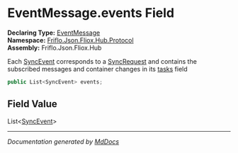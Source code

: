 ﻿<!--  
  <auto-generated>   
    The contents of this file were generated by a tool.  
    Changes to this file may be list if the file is regenerated  
  </auto-generated>   
-->

# EventMessage.events Field

**Declaring Type:** [EventMessage](../index.md)  
**Namespace:** [Friflo.Json.Fliox.Hub.Protocol](../../index.md)  
**Assembly:** Friflo.Json.Fliox.Hub

Each [SyncEvent](../../SyncEvent/index.md) corresponds to a [SyncRequest](../../SyncRequest/index.md) and contains the subscribed messages and container changes in its [tasks](../../SyncEvent/fields/tasks.md) field

```csharp
public List<SyncEvent> events;
```

## Field Value

List\<[SyncEvent](../../SyncEvent/index.md)\>

___

*Documentation generated by [MdDocs](https://github.com/ap0llo/mddocs)*
